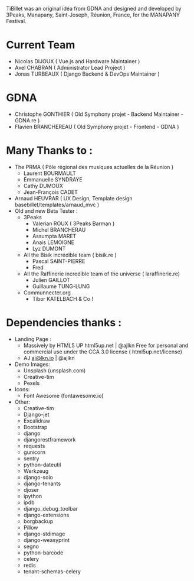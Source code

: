 TiBillet was an original idéa from GDNA and designed and developed by 3Peaks, Manapany, Saint-Joseph, Réunion, France, for the MANAPANY Festival.

# Current Team

- Nicolas DIJOUX ( Vue.js and Hardware Maintainer )
- Axel CHABRAN ( Administrator Lead Project )
- Jonas TURBEAUX ( Django Backend & DevOps Maintainer )

# GDNA

- Christophe GONTHIER ( Old Symphony projet - Backend Maintainer - GDNA.re )
- Flavien BRANCHEREAU ( Old Symphony projet - Frontend - GDNA )

# Many Thanks to  :

- The PRMA ( Pôle régional des musiques actuelles de la Réunion )
  - Laurent BOURMAULT
  - Emmanuelle SYNDRAYE
  - Cathy DUMOUX
  - Jean-François CADET
- Arnaud HEUVRAR ( UX Design, Template design basebillet/templates/arnaud_mvc )
- Old and new Beta Tester :
  - 3Peaks
    - Valerian ROUX ( 3Peaks Barman )
    - Michel BRANCHERAU
    - Assumpta MARET
    - Anais LEMOIGNE
    - Lyz DUMONT
  - All the Bisik incrédible team ( bisik.re )
    - Pascal SAINT-PIERRE
    - Fred 
  - All the Raffinerie incredible team of the universe ( laraffinerie.re)
    - Julien GAILLOT
    - Guillaume TUNG-LUNG
  - Communnecter.org
    - Tibor KATELBACH & Co !

# Dependencies thanks :

- Landing Page :
  - Massively by HTML5 UP html5up.net | @ajlkn Free for personal and commercial use under the CCA 3.0 license (
      html5up.net/license)
  - AJ aj@lkn.io | @ajlkn 
- Demo Images:
  - Unsplash (unsplash.com)
  - Creative-tim 
  - Pexels
- Icons:
  - Font Awesome (fontawesome.io)
- Other:
  - Creative-tim
  - Django-jet
  - Excalidraw
  - Bootstrap
  - django
  - djangorestframework
  - requests
  - gunicorn
  - sentry
  - python-dateutil
  - Werkzeug
  - django-solo
  - django-tenants
  - djoser
  - ipython
  - ipdb
  - django_debug_toolbar
  - django-extensions
  - borgbackup
  - Pillow
  - django-stdimage
  - django-weasyprint
  - segno
  - python-barcode
  - celery
  - redis
  - tenant-schemas-celery        